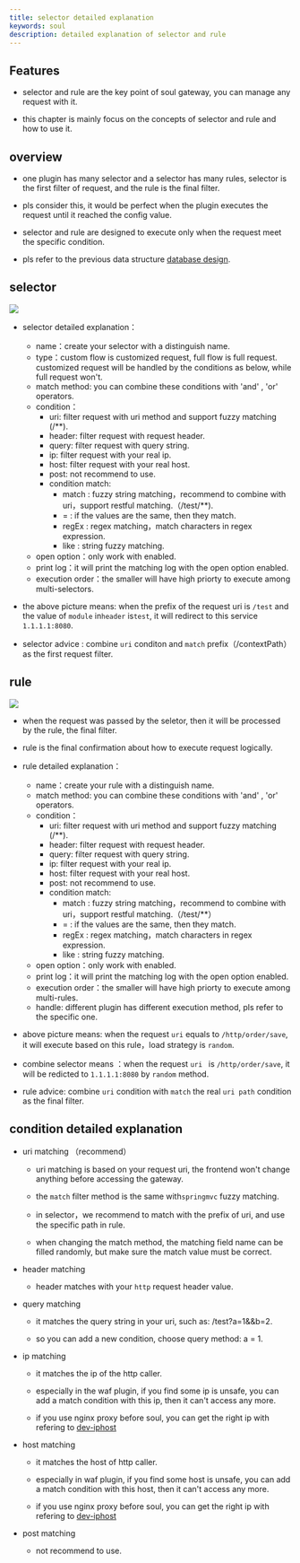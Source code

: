 ```yaml
---
title: selector detailed explanation
keywords: soul
description: detailed explanation of selector and rule
---
```


## Features

* selector and rule are the key point of soul gateway, you can manage any request with it.

* this chapter is mainly focus on the concepts of selector and rule and how to use it.


## overview

* one plugin has many selector and a selector has many rules, selector is the first filter of request, and the rule is the final filter.

* pls consider this, it would be perfect when the plugin executes the request until it reached the config value.

* selector and rule are designed to execute only when the request meet the specific condition.

* pls refer to the previous data structure [database design](db.md).


## selector

![](https://yu199195.github.io/images/soul/selector.png)

 * selector detailed explanation：
 
     * name：create your selector with a distinguish name.
     * type：custom flow is customized request, full flow is full request. customized request will be handled by the conditions as below, while  full request won't. 
     * match method: you can combine these conditions with 'and' , 'or' operators.
     * condition：
        * uri: filter request with uri method and support fuzzy matching (/**).
        * header: filter request with request header.
        * query: filter request with query string.
        * ip: filter request with your real ip.
        * host: filter request with your real host.
        * post: not recommend to use.
        * condition match:
           * match : fuzzy string matching，recommend to combine with uri，support restful matching.（/test/**).
           * = : if the values are the same, then they match.
           * regEx : regex matching，match characters in regex expression.
           * like : string fuzzy matching.
     * open option：only work with enabled.
     * print log：it will print the matching log with the open option enabled.
     * execution order：the smaller will have high priorty to execute among multi-selectors.
  
 * the above picture means: when the prefix of the request uri is `/test` and the value of `module` in`header` is`test`, it will redirect to this service `1.1.1.1:8080`.   

 * selector advice : combine `uri` conditon and `match` prefix（/contextPath）as the first request filter.
 
## rule
 ![](https://yu199195.github.io/images/soul/rule.png)
 
 * when the request was passed by the seletor, then it will be processed by the rule, the final filter.
 
 * rule is the final confirmation about how to execute request logically.
 
 * rule detailed explanation：
     * name：create your rule with a distinguish name.
     * match method: you can combine these conditions with 'and' , 'or' operators.
     * condition：
        * uri: filter request with uri method and support fuzzy matching (/**).
        * header: filter request with request header.
        * query: filter request with query string.
        * ip: filter request with your real ip.
        * host: filter request with your real host.
        * post: not recommend to use.
        * condition match:
           * match : fuzzy string matching，recommend to combine with uri，support restful matching.（/test/**）
           * = : if the values are the same, then they match.
           * regEx : regex matching，match characters in regex expression.
           * like : string fuzzy matching.
     * open option：only work with enabled.
     * print log：it will print the matching log with the open option enabled.
     * execution order：the smaller will have high priorty to execute among multi-rules.
     * handle: different plugin has different execution method, pls refer to the specific one.

* above picture means: when the request `uri` equals to `/http/order/save`, it will execute based on this rule，load strategy is `random`.

* combine selector means ：when the request `uri ` is `/http/order/save`, it will be redicted to `1.1.1.1:8080` by `random` method.

* rule advice: combine `uri` condition with `match` the real `uri path` condition as the final filter.
    
## condition detailed explanation

* uri matching （recommend）

  * uri matching is based on your request uri, the frontend won't change anything before accessing the gateway.
  
  * the `match` filter method is the same with`springmvc` fuzzy matching.
  
  * in selector，we recommend to match with the prefix of uri, and use the specific path in rule.
  
  * when changing the match method, the matching field name can be filled randomly, but make sure the match value must be correct.
  
* header matching

   * header matches with your `http` request header value.
  
*  query matching

   * it matches the query string in your uri, such as: /test?a=1&&b=2.
   
   * so you can add a new condition, choose query method: a   =  1.
   
*  ip matching

    * it matches the ip of the http caller.
  
    * especially in the waf plugin, if you find some ip is unsafe, you can add a match condition with this ip, then it can't access any more.
  
    * if you use nginx proxy before soul, you can get the right ip with refering to [dev-iphost](dev-iphost.md)
 
* host matching

  * it matches the host of http caller.
    
  * especially in waf plugin, if you find some host is unsafe, you can add a match condition with this host, then it can't access any more.
    
  * if you use nginx proxy before soul, you can get the right ip with refering to [dev-iphost](dev-iphost.md) 
    
*  post matching

    * not recommend to use.

          
